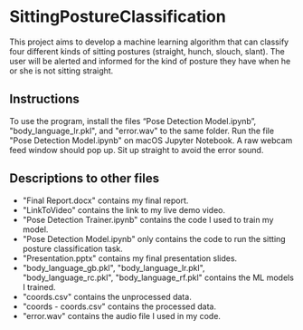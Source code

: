 # SittingPostureClassification

This project aims to develop a machine learning algorithm that can classify four different kinds of sitting postures (straight, hunch, slouch, slant). The user will be alerted and informed for the kind of posture they have when he or she is not sitting straight.

## Instructions

To use the program, install the files “Pose Detection Model.ipynb”, "body_language_lr.pkl", and "error.wav" to the same folder.
Run the file "Pose Detection Model.ipynb" on macOS Jupyter Notebook.
A raw webcam feed window should pop up. Sit up straight to avoid the error sound.

## Descriptions to other files

- "Final Report.docx" contains my final report.
- "LinkToVideo" contains the link to my live demo video.
- "Pose Detection Trainer.ipynb" contains the code I used to train my model.
- "Pose Detection Model.ipynb" only contains the code to run the sitting posture classification task.
- "Presentation.pptx" contains my final presentation slides.
- "body_language_gb.pkl", "body_language_lr.pkl", "body_language_rc.pkl", "body_language_rf.pkl" contains the ML models I trained.
- "coords.csv" contains the unprocessed data.
- "coords - coords.csv" contains the processed data.
- "error.wav" contains the audio file I used in my code.

